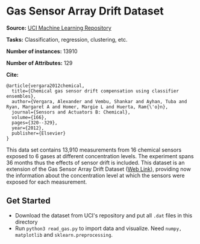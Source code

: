 # Gas Sensor Array Drift Dataset

**Source:** [UCI Machine Learning Repository](https://archive.ics.uci.edu/ml/datasets/Gas+Sensor+Array+Drift+Dataset+at+Different+Concentrations)

**Tasks:** Classification, regression, clustering, etc.

**Number of instances:** 13910

**Number of Attributes:** 129

**Cite:** 

```
@article{vergara2012chemical,
  title={Chemical gas sensor drift compensation using classifier ensembles},
  author={Vergara, Alexander and Vembu, Shankar and Ayhan, Tuba and Ryan, Margaret A and Homer, Margie L and Huerta, Ram{\'o}n},
  journal={Sensors and Actuators B: Chemical},
  volume={166},
  pages={320--329},
  year={2012},
  publisher={Elsevier}
}
```

This data set contains 13,910 measurements from 16 chemical sensors exposed to 6 gases at different concentration levels. The experiment spans 36 months thus the effects of sensor drift is included. This dataset is an extension of the Gas Sensor Array Drift Dataset ([Web Link](http://archive.ics.uci.edu/ml/datasets/Gas+Sensor+Array+Drift+Dataset)), providing now the information about the concentration level at which the sensors were exposed for each measurement. 

## Get Started

* Download the dataset from UCI's repository and put all `.dat` files in this directory
* Run `python3 read_gas.py` to import data and visualize. Need `numpy, matplotlib` and `sklearn.preprocessing`.

